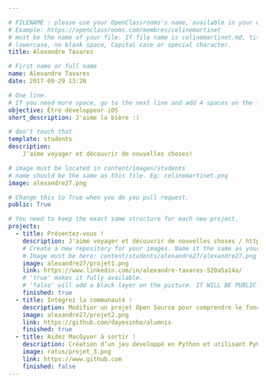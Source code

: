 ```yaml
---

# FILENAME : please use your OpenClassrooms's name, available in your url.
# Example: https://openclassrooms.com/membres/celinemartinet
# must be the name of your file. If file name is celinemartinet.md, title is celinemartinet.
# lowercase, no blank space, Capital case or special character.
title: Alexandre Tavares

# First name or full name
name: Alexandre Tavares
date: 2017-09-29 13:20

# One line.
# If you need more space, go to the next line and add 4 spaces on the left, as in 'description'.
objective: Être développeur iOS
short_description: J'aime la bière :)

# don't touch that
template: students
description:
    J'aime voyager et découvrir de nouvelles choses! 

# image must be located in content/images/students
# name should be the same as this file. Eg: celinemartinet.png
image: alexandre27.png

# Change this to True when you do you pull request.
public: True

# You need to keep the exact same structure for each new project.
projects:
  - title: Présentez-vous !
    description: J'aime voyager et découvrir de nouvelles choses / https://www.linkedin.com/in/alexandre-tavares-520a5a14a/
    # Create a new repository for your images. Name it the same as your nickname and profile picture.
    # Image must be here: content/students/alexandre27/alexandre27.png
    image: alexandre27/projet1.png
    link: https://www.linkedin.com/in/alexandre-tavares-520a5a14a/
    # 'true' makes it fully available.
    # 'false' will add a black layer on the picture. IT WILL BE PUBLIC!
    finished: true
  - title: Intégrez la communauté !
    description: Modifier un projet Open Source pour comprendre le fonctionnement de Git, de Github et des pull requests. 
    image: alexandre27/projet2.png
    link: https://github.com/dayesinho/alumnis
    finished: true
  - title: Aidez MacGyver à sortir !
    description: Création d’un jeu développé en Python et utilisant PyGame.
    image: ratus/projet_3.png
    link: https://www.github.com
    finished: false
---
```

